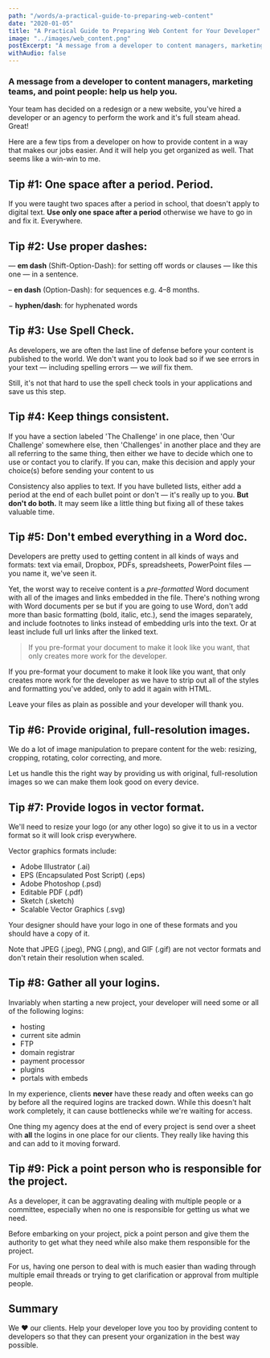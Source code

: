 ```yaml
---
path: "/words/a-practical-guide-to-preparing-web-content"
date: "2020-01-05"
title: "A Practical Guide to Preparing Web Content for Your Developer"
image: "../images/web_content.png"
postExcerpt: "A message from a developer to content managers, marketing teams, and point people: help us help you."
withAudio: false
---
```


### A message from a developer to content managers, marketing teams, and point people: help us help you.

Your team has decided on a redesign or a new website, you've hired a developer or an agency to perform the work and it's full steam ahead. Great! 

Here are a few tips from a developer on how to provide content in a way that makes our jobs easier. And it will help you get organized as well. That seems like a win-win to me.

## Tip #1: One space after a period. Period.
If you were taught two spaces after a period in school, that doesn't apply to digital text. **Use only one space after a period** otherwise we have to go in and fix it. Everywhere.

## Tip #2: Use proper dashes:

— **em dash** (Shift-Option-Dash): for setting off words
or clauses — like this one — in a sentence.

– **en dash** (Option-Dash): for sequences e.g. 4–8 months.

&minus; **hyphen/dash**: for hyphenated words


## Tip #3: Use Spell Check.
As developers, we are often the last line of defense before your content is published to the world. We don't want you to look bad so if we see errors in your text — including spelling errors — we _will_ fix them. 

Still, it's not that hard to use the spell check tools in your applications and save us this step.

## Tip #4: Keep things consistent.
If you have a section labeled 'The Challenge' in one place, then 'Our Challenge' somewhere else, then 'Challenges' in another place and they are all referring to the same thing, then either we have to decide which one to use or contact you to clarify. If you can, make this decision and apply your choice(s) before sending your content to us

Consistency also applies to text. If you have bulleted lists, either add a period at the end of each bullet point or don't — it's really up to you. **But don't do both.** It may seem like a little thing but fixing all of these takes valuable time.

## Tip #5: Don't embed everything in a Word doc.
Developers are pretty used to getting content in all kinds of ways and formats: text via email, Dropbox, PDFs, spreadsheets, PowerPoint files — you name it, we've seen it.

Yet, the worst way to receive content is a _pre-formatted_ Word document with all of the images and links embedded in the file. There's nothing wrong with Word documents per se but if you are going to use Word, don't add more than basic formatting (bold, italic, etc.), send the images separately, and include footnotes to links instead of embedding urls into the text. Or at least include full url links after the linked text.

> If you pre-format your document to make it look like you want, that only creates more work for the developer.

If you pre-format your document to make it look like you want, that only creates more work for the developer as we have to strip out all of the styles and formatting you've added, only to add it again with HTML. 

Leave your files as plain as possible and your developer will thank you.

## Tip #6: Provide original, full-resolution images.
We do a lot of image manipulation to prepare content for the web: resizing, cropping, rotating, color correcting, and more. 

Let us handle this the right way by providing us with original, full-resolution images so we can make them look good on every device. 

## Tip #7: Provide logos in vector format.
We'll need to resize your logo (or any other logo) so give it to us in a vector format so it will look crisp everywhere.

Vector graphics formats include:
- Adobe Illustrator (.ai)
- EPS (Encapsulated Post Script) (.eps)
- Adobe Photoshop (.psd)
- Editable PDF (.pdf)
- Sketch (.sketch)
- Scalable Vector Graphics (.svg)

Your designer should have your logo in one of these formats and you should have a copy of it.

Note that JPEG (.jpeg), PNG (.png), and GIF (.gif) are not vector formats and don't retain their resolution when scaled.

## Tip #8: Gather all your logins.
Invariably when starting a new project, your developer will need some or all of the following logins:

- hosting
- current site admin
- FTP
- domain registrar
- payment processor
- plugins
- portals with embeds

In my experience, clients **never** have these ready and often weeks can go by before all the required logins are tracked down. While this doesn't halt work completely, it can cause bottlenecks while we're waiting for access.

One thing my agency does at the end of every project is send over a sheet with **all** the logins in one place for our clients. They really like having this and can add to it moving forward.

## Tip #9: Pick a point person who is responsible for the project.
As a developer, it can be aggravating dealing with multiple people or a committee, especially when no one is responsible for getting us what we need.

Before embarking on your project, pick a point person and give them the authority to get what they need while also make them responsible for the project. 

For us, having one person to deal with is much easier than wading through multiple email threads or trying to get clarification or approval from multiple people.


## Summary
We ❤️ our clients. Help your developer love you too by providing content to developers so that they can present your organization in the best way possible.


